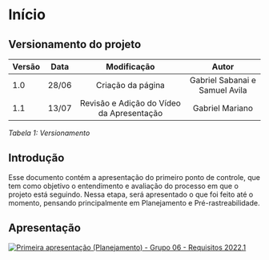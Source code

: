 # Início

## Versionamento do projeto

| Versão | Data  |    Modificação    |             Autor              |
| ------ | ----- | :---------------: | :----------------------------: |
| 1.0    | 28/06 | Criação da página | Gabriel Sabanai e Samuel Avila |
| 1.1    | 13/07 | Revisão e Adição do Vídeo da Apresentação | Gabriel Mariano |

_Tabela 1: Versionamento_

## Introdução

Esse documento contém a apresentação do primeiro ponto de controle, que tem como objetivo o entendimento e avaliação do processo em que o projeto está seguindo. Nessa etapa, será apresentado o que foi feito até o momento, pensando principalmente em Planejamento e Pré-rastreabilidade.

## Apresentação
[![Primeira apresentação (Planejamento) - Grupo 06 - Requisitos 2022.1](https://img.youtube.com/vi/Dr2-mjbicxo/0.jpg)](https://www.youtube.com/watch?v=Dr2-mjbicxo)